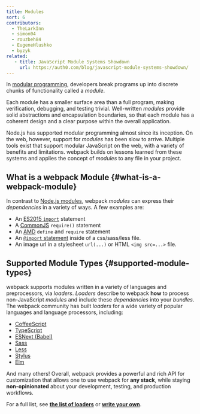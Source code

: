 ```yaml
---
title: Modules
sort: 6
contributors:
  - TheLarkInn
  - simon04
  - rouzbeh84
  - EugeneHlushko
  - byzyk
related:
   - title: JavaScript Module Systems Showdown
     url: https://auth0.com/blog/javascript-module-systems-showdown/
---
```


In [modular programming](https://en.wikipedia.org/wiki/Modular_programming), developers break programs up into discrete chunks of functionality called a _module_.

Each module has a smaller surface area than a full program, making verification, debugging, and testing trivial.
Well-written _modules_ provide solid abstractions and encapsulation boundaries, so that each module has a coherent design and a clear purpose within the overall application.

Node.js has supported modular programming almost since its inception.
On the web, however, support for _modules_ has been slow to arrive.
Multiple tools exist that support modular JavaScript on the web, with a variety of benefits and limitations.
webpack builds on lessons learned from these systems and applies the concept of _modules_ to any file in your project.

## What is a webpack Module {#what-is-a-webpack-module}

In contrast to [Node.js modules](https://nodejs.org/api/modules.html), webpack _modules_ can express their _dependencies_ in a variety of ways. A few examples are:

- An [ES2015 `import`](https://developer.mozilla.org/en-US/docs/Web/JavaScript/Reference/Statements/import) statement
- A [CommonJS](http://www.commonjs.org/specs/modules/1.0/) `require()` statement
- An [AMD](https://github.com/amdjs/amdjs-api/blob/master/AMD.md) `define` and `require` statement
- An [`@import` statement](https://developer.mozilla.org/en-US/docs/Web/CSS/@import) inside of a css/sass/less file.
- An image url in a stylesheet `url(...)` or HTML `<img src=...>` file.

## Supported Module Types {#supported-module-types}

webpack supports modules written in a variety of languages and preprocessors, via _loaders_. _Loaders_ describe to webpack __how__ to process non-JavaScript _modules_ and include these _dependencies_ into your _bundles_.
The webpack community has built _loaders_ for a wide variety of popular languages and language processors, including:

- [CoffeeScript](http://coffeescript.org)
- [TypeScript](https://www.typescriptlang.org)
- [ESNext (Babel)](https://babeljs.io)
- [Sass](http://sass-lang.com)
- [Less](http://lesscss.org)
- [Stylus](http://stylus-lang.com)
- [Elm](https://elm-lang.org/)

And many others! Overall, webpack provides a powerful and rich API for customization that allows one to use webpack for __any stack__, while staying __non-opinionated__ about your development, testing, and production workflows.

For a full list, see [__the list of loaders__](/loaders) or [__write your own__](/api/loaders).

